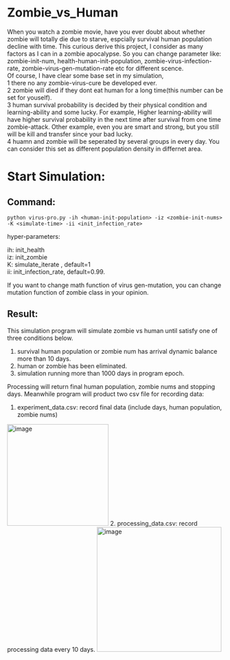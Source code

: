 # Zombie_vs_Human
When you watch a zombie movie, have you ever doubt about whether zombie will totally die due to starve, espcially survival human population decline with time. This curious derive this project, I consider as many factors as I can in a zombie apocalypse. So you can change parameter like: zombie-init-num,  health-human-init-population,  zombie-virus-infection-rate,  zombie-virus-gen-mutation-rate etc for different scence.  
Of course, I have clear some base set in my simulation,   
1 there no any zombie-virus-cure be developed ever.   
2 zombie will died if they dont eat human for a long time(this number can be set for youself).  
3 human survival probability is decided by their physical condition and learning-ability and some lucky. For example, Higher learning-ability will have higher survival probability in the next time after survival from one time zombie-attack. Other example, even you are smart and strong, but you still will be kill and transfer since your bad lucky.  
4 huamn and zombie will be seperated by several groups in every day. You can consider this set as different population density in differnet area.  


# Start Simulation:
## Command:
```shell
python virus-pro.py -ih <human-init-population> -iz <zombie-init-nums> -K <simulate-time> -ii <init_infection_rate>
```
hyper-parameters:
  
  ih: init_health  
  iz: init_zombie    
  K: simulate_iterate , default=1  
  ii: init_infection_rate, default=0.99. 

If you want to change math function of virus gen-mutation, you can change mutation function of zombie class in your opinion.
## Result:
  This simulation program will simulate zombie vs human until satisfy one of three conditions below.
  1. survival human population or zombie num has arrival dynamic balance more than 10 days.
  2. human or zombie has been eliminated.
  3. simulation running more than 1000 days in program epoch.
  
  Processing will return final human population, zombie nums and stopping days. 
  Meanwhile program will product two csv file for recording data:
  1. experiment_data.csv:  record final data (include days, human population, zombie nums)
  <img width="236" alt="image" src="https://user-images.githubusercontent.com/35327931/201452198-6a0a9272-9320-4c0a-8b17-f915a0737d0a.png">
  2. processing_data.csv:  record processing data every 10 days.
  <img width="290" alt="image" src="https://user-images.githubusercontent.com/35327931/201452367-addc9640-3add-44fd-8fda-186974f3d882.png">


  
